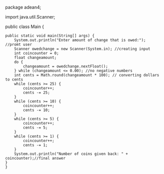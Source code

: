 
package adean4;

import java.util.Scanner;

public class Main {

    public static void main(String[] args) {
        System.out.println("Enter amount of change that is owed:");  //promt user
        Scanner owedchange = new Scanner(System.in); //creating input
        int coincounter = 0;
        float changeamount;
        do {
            changeamount = owedchange.nextFloat();
        } while (changeamount <= 0.00); //no negative numbers
        int cents = Math.round(changeamount * 100); // converting dollars to cents
        while (cents >= 25) {
            coincounter++;
            cents -= 25;
        }
        while (cents >= 10) {
            coincounter++;
            cents -= 10;
        }
        while (cents >= 5) {
            coincounter++;
            cents -= 5;
        }
        while (cents >= 1) {
            coincounter++;
            cents -= 1;
        }
        System.out.println("Number of coins given back: " + coincounter);//final answer
    }
    }
